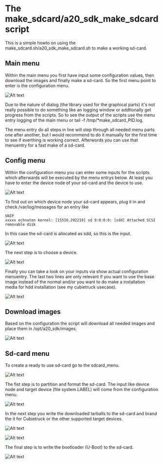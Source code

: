 The make_sdcard/a20_sdk_make_sdcard script
==========================================

This is a simple howto on using the make_sdcard.sh/a20_sdk_make_sdcard.sh to make a working sd-card.


Main menu
---------

Within the main menu you first have input some configuration values, then download the images and finally make a sd-card. So the first menu point to enter is the configuration menu.

![Alt text](pics/main_menu.png?raw=true "...")

Due to the nature of dialog (the library used for the graphical parts) it's not really possible to do something like an logging window or addtionally get progress from the scripts. So to see the output of the scripts use the menu entry logging of the main menu or tail -f /tmp/*make_sdcard_PID.log.

The menu entry do all steps in line will step through all needed menu parts one after another, but I would recommend to do it manually for the first time to see if everthing is working correct. Afterwords you can use that menuentry for a fast make of a sd-card.


Config menu
-----------

Within the configuration menu you can enter some inputs for the scripts which afterwards will be executed by the menu entrys below. At least you have to enter the device node of your sd-card and the device to use.

![Alt text](pics/config_menu.png?raw=true "...")

To find out on which device node your sd-card appears, plug it in and check /var/log/messages for an entry like

	SNIP
	xxxxx echnaton kernel: [15516.292219] sd 9:0:0:0: [sdd] Attached SCSI removable disk

In this case the sd-card is allocated as sdd, so this is the input.

![Alt text](pics/enter_devnode.png?raw=true "...")

The next step is to choose a device.

![Alt text](pics/select_target.png?raw=true "...")

Finally you can take a look on your inputs via show actual configuration menuentry. The last two lines are only relevant if you want to use the base image instead of the normal and/or you want to do make a installation media for hdd installation (see my cubietruck usecase).

![Alt text](pics/actual_config.png?raw=true "...")


Download images
---------------

Based on the configuration the script will download all needed images and place them in /opt/a20_sdk/images.

![Alt text](pics/download_images.png?raw=true "...")


Sd-card menu
------------

To create a ready to use sd-card go to the sdcard_menu.

![Alt text](pics/sdcard_menu.png?raw=true "...")

The fist step is to partition and format the sd-card. The input like device node and target device (file system LABEL) will come from the configuration menu.

![Alt text](pics/partition_sdcard.png?raw=true "...")

In the next step you write the downloaded tarballs to the sd-card and brand the it for Cubietruck or the other supported target devices.

![Alt text](pics/write_image.png?raw=true "...")

![Alt text](pics/brand_sdcard.png?raw=true "...")

The final step is to write the bootloader (U-Boot) to the sd-card.

![Alt text](pics/write_bootloader.png?raw=true "...")
